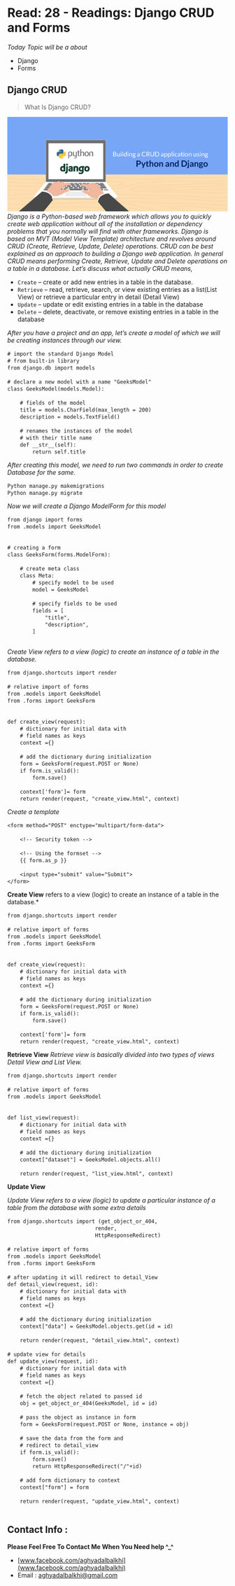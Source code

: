 
# Read: 28 - Readings: Django CRUD and Forms

*Today Topic will be a about*
- Django
- Forms

## Django CRUD

> What Is Django CRUD?

![DjangoCURD](images/DjangoCURD.jpg)
*Django is a Python-based web framework which allows you to quickly create web application without all of the installation or dependency problems that you normally will find with other frameworks. Django is based on MVT (Model View Template) architecture and revolves around CRUD (Create, Retrieve, Update, Delete) operations. CRUD can be best explained as an approach to building a Django web application. In general CRUD means performing Create, Retrieve, Update and Delete operations on a table in a database. Let’s discuss what actually CRUD means,*

- `Create` – create or add new entries in a table in the database.
- `Retrieve` – read, retrieve, search, or view existing entries as a list(List View) or retrieve a particular entry in detail (Detail View)
- `Update` – update or edit existing entries in a table in the database
- `Delete` – delete, deactivate, or remove existing entries in a table in the database


*After you have a project and an app, let’s create a model of which we will be creating instances through our view.*

```
# import the standard Django Model 
# from built-in library 
from django.db import models 

# declare a new model with a name "GeeksModel" 
class GeeksModel(models.Model): 

	# fields of the model 
	title = models.CharField(max_length = 200) 
	description = models.TextField() 

	# renames the instances of the model 
	# with their title name 
	def __str__(self): 
		return self.title 

```

*After creating this model, we need to run two commands in order to create Database for the same.*

```
Python manage.py makemigrations
Python manage.py migrate
```

*Now we will create a Django ModelForm for this model*

```
from django import forms 
from .models import GeeksModel 


# creating a form 
class GeeksForm(forms.ModelForm): 

	# create meta class 
	class Meta: 
		# specify model to be used 
		model = GeeksModel 

		# specify fields to be used 
		fields = [ 
			"title", 
			"description", 
		] 


```
*Create View refers to a view (logic) to create an instance of a table in the database.*

```
from django.shortcuts import render 

# relative import of forms 
from .models import GeeksModel 
from .forms import GeeksForm 


def create_view(request): 
	# dictionary for initial data with 
	# field names as keys 
	context ={} 

	# add the dictionary during initialization 
	form = GeeksForm(request.POST or None) 
	if form.is_valid(): 
		form.save() 
		
	context['form']= form 
	return render(request, "create_view.html", context) 

```


*Create a template*

```
<form method="POST" enctype="multipart/form-data"> 

	<!-- Security token -->

	<!-- Using the formset -->
	{{ form.as_p }} 
	
	<input type="submit" value="Submit"> 
</form> 

```
**Create View** 
refers to a view (logic) to create an instance of a table in the database.*

```
from django.shortcuts import render 

# relative import of forms 
from .models import GeeksModel 
from .forms import GeeksForm 


def create_view(request): 
	# dictionary for initial data with 
	# field names as keys 
	context ={} 

	# add the dictionary during initialization 
	form = GeeksForm(request.POST or None) 
	if form.is_valid(): 
		form.save() 
		
	context['form']= form 
	return render(request, "create_view.html", context) 

```

**Retrieve View**
*Retrieve view is basically divided into two types of views Detail View and List View.*

```
from django.shortcuts import render 

# relative import of forms 
from .models import GeeksModel 


def list_view(request): 
	# dictionary for initial data with 
	# field names as keys 
	context ={} 

	# add the dictionary during initialization 
	context["dataset"] = GeeksModel.objects.all() 
		
	return render(request, "list_view.html", context) 

```

**Update View**

*Update View refers to a view (logic) to update a particular instance of a table from the database with some extra details*

```
from django.shortcuts import (get_object_or_404, 
							render, 
							HttpResponseRedirect) 

# relative import of forms 
from .models import GeeksModel 
from .forms import GeeksForm 

# after updating it will redirect to detail_View 
def detail_view(request, id): 
	# dictionary for initial data with 
	# field names as keys 
	context ={} 

	# add the dictionary during initialization 
	context["data"] = GeeksModel.objects.get(id = id) 
		
	return render(request, "detail_view.html", context) 

# update view for details 
def update_view(request, id): 
	# dictionary for initial data with 
	# field names as keys 
	context ={} 

	# fetch the object related to passed id 
	obj = get_object_or_404(GeeksModel, id = id) 

	# pass the object as instance in form 
	form = GeeksForm(request.POST or None, instance = obj) 

	# save the data from the form and 
	# redirect to detail_view 
	if form.is_valid(): 
		form.save() 
		return HttpResponseRedirect("/"+id) 

	# add form dictionary to context 
	context["form"] = form 

	return render(request, "update_view.html", context) 


```


## Contact Info : 
**Please Feel Free To Contact Me When You Need help ^_^**
* [www.facebook.com/aghyadalbalkhi](www.facebook.com/aghyadalbalkhi)
* Email : aghyadalbalkhi@gmail.com